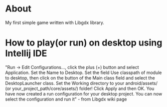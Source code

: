 # About 
My first simple game written with Libgdx library. 
# How to play(or run) on desktop using Intellij IDE
"Run -> Edit Configurations..., click the plus (+) button and select Application. Set the Name to Desktop. Set the field Use classpath of module to desktop, then click on the button of the Main class field and select the DesktopLauncher class. Set the Working directory to your android/assets/ (or your_project_path/core/assets/) folder! Click Apply and then OK. You have now created a run configuration for your desktop project. You can now select the configuration and run it" - from Libgdx wiki page
